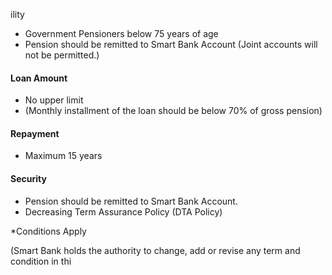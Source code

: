 ility

- Government Pensioners below 75 years of age
- Pension should be remitted to Smart Bank Account (Joint accounts will not be permitted.)

#### Loan Amount

- No upper limit
- (Monthly installment of the loan should be below 70% of gross pension)

#### Repayment

- Maximum 15 years

#### Security

- Pension should be remitted to Smart Bank Account.
- Decreasing Term Assurance Policy (DTA Policy)

\*Conditions Apply

(Smart Bank holds the authority to change, add or revise any term and condition in thi